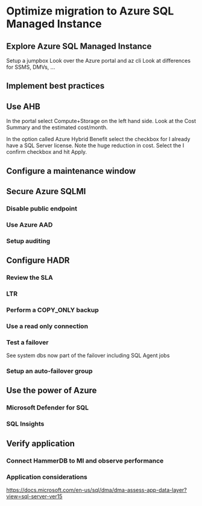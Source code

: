 # Optimize migration to Azure SQL Managed Instance

## Explore Azure SQL Managed Instance

Setup a jumpbox
Look over the Azure portal and az cli
Look at differences for SSMS, DMVs, ...

## Implement best practices

## Use AHB

In the portal select Compute+Storage on the left hand side. Look at the Cost Summary and the estimated cost/month.

In the option called Azure Hybrid Benefit select the checkbox for I already have a SQL Server license. Note the huge reduction in cost. Select the I confirm checkbox and hit Apply.

## Configure a maintenance window

## Secure Azure SQLMI

### Disable public endpoint
### Use Azure AAD
### Setup auditing

## Configure HADR

### Review the SLA
### LTR
### Perform a COPY_ONLY backup
### Use a read only connection
### Test a failover

See system dbs now part of the failover including SQL Agent jobs

### Setup an auto-failover group

## Use the power of Azure

### Microsoft Defender for SQL
### SQL Insights

## Verify application

### Connect HammerDB to MI and observe performance

### Application considerations

https://docs.microsoft.com/en-us/sql/dma/dma-assess-app-data-layer?view=sql-server-ver15